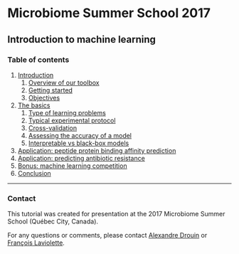 # Microbiome Summer School 2017
## Introduction to machine learning

### Table of contents
1. [Introduction](sections/introduction/README.md)
    1. [Overview of our toolbox](sections/introduction/README.md#overview-of-our-toolbox)
    2. [Getting started](sections/introduction/README.md#getting-started)
    3. [Objectives](sections/introduction/README.md#objectives)
2. [The basics](sections/basics/README.md)
    1. [Type of learning problems](sections/basics/README.md#type-of-learning-problems)
    2. [Typical experimental protocol](sections/basics/README.md#typical-experimental-protocol)
    3. [Cross-validation](sections/basics/README.md#cross-validation)
    4. [Assessing the accuracy of a model](sections/basics/README.md#assessing-the-accuracy-of-a-model)
    5. [Interpretable vs black-box models](sections/basics/README.md#interpretable-vs-black-box-models)
3. [Application: peptide protein binding affinity prediction](sections/application_peptides/README.md)
4. [Application: predicting antibiotic resistance](sections/application_antibiotics/README.md)
5. [Bonus: machine learning competition](sections/competition/README.md)
6. [Conclusion](sections/conclusion/README.md)

---

### Contact
This tutorial was created for presentation at the 2017 Microbiome Summer School (Québec City, Canada).

For any questions or comments, please contact [Alexandre Drouin](mailto:alexandre.drouin.8@ulaval.ca) or [François Laviolette](mailto:francois.laviolette@ift.ulaval.ca).